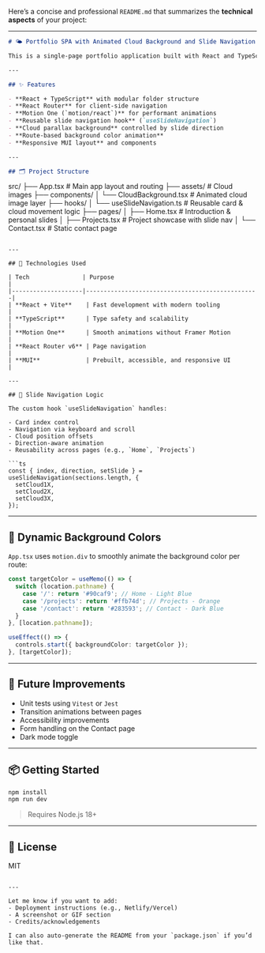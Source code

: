 Here’s a concise and professional `README.md` that summarizes the **technical aspects** of your project:

---

```markdown
# 🌤️ Portfolio SPA with Animated Cloud Background and Slide Navigation

This is a single-page portfolio application built with React and TypeScript. It features a cloud-themed animated background, smooth route-based background color transitions, and reusable slide navigation for showcasing personal info and projects.

---

## ✨ Features

- **React + TypeScript** with modular folder structure
- **React Router** for client-side navigation
- **Motion One (`motion/react`)** for performant animations
- **Reusable slide navigation hook** (`useSlideNavigation`)
- **Cloud parallax background** controlled by slide direction
- **Route-based background color animation**
- **Responsive MUI layout** and components

---

## 🗂️ Project Structure

```

src/
├── App.tsx                     # Main app layout and routing
├── assets/                     # Cloud images
├── components/
│   └── CloudBackground.tsx     # Animated cloud image layer
├── hooks/
│   └── useSlideNavigation.ts   # Reusable card & cloud movement logic
├── pages/
│   ├── Home.tsx                # Introduction & personal slides
│   ├── Projects.tsx            # Project showcase with slide nav
│   └── Contact.tsx             # Static contact page

````

---

## 🔧 Technologies Used

| Tech               | Purpose                                         |
|--------------------|-------------------------------------------------|
| **React + Vite**    | Fast development with modern tooling           |
| **TypeScript**      | Type safety and scalability                    |
| **Motion One**      | Smooth animations without Framer Motion        |
| **React Router v6** | Page navigation                                |
| **MUI**             | Prebuilt, accessible, and responsive UI        |

---

## 🔄 Slide Navigation Logic

The custom hook `useSlideNavigation` handles:

- Card index control
- Navigation via keyboard and scroll
- Cloud position offsets
- Direction-aware animation
- Reusability across pages (e.g., `Home`, `Projects`)

```ts
const { index, direction, setSlide } = useSlideNavigation(sections.length, {
  setCloud1X,
  setCloud2X,
  setCloud3X,
});
````

---

## 🎨 Dynamic Background Colors

`App.tsx` uses `motion.div` to smoothly animate the background color per route:

```ts
const targetColor = useMemo(() => {
  switch (location.pathname) {
    case '/': return '#90caf9'; // Home - Light Blue
    case '/projects': return '#ffb74d'; // Projects - Orange
    case '/contact': return '#283593'; // Contact - Dark Blue
  }
}, [location.pathname]);

useEffect(() => {
  controls.start({ backgroundColor: targetColor });
}, [targetColor]);
```

---

## 🧪 Future Improvements

* Unit tests using `Vitest` or `Jest`
* Transition animations between pages
* Accessibility improvements
* Form handling on the Contact page
* Dark mode toggle

---

## 📦 Getting Started

```bash
npm install
npm run dev
```

> Requires Node.js 18+

---

## 📄 License

MIT

```

---

Let me know if you want to add:
- Deployment instructions (e.g., Netlify/Vercel)
- A screenshot or GIF section
- Credits/acknowledgements

I can also auto-generate the README from your `package.json` if you’d like that.
```
